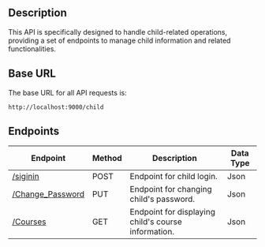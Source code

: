 ## Description

This API is specifically designed to handle child-related operations, providing a set of endpoints to manage child information and related functionalities.

## Base URL

The base URL for all API requests is:

`http://localhost:9000/child`

## Endpoints

|Endpoint|Method|Description|Data Type|
|-|-|-|-|
|[/siginin](child/siginin.md)|POST|Endpoint for child login.|Json|
|[/Change_Password](child/Change_Password.md)|PUT|Endpoint for changing child's password.|Json|
|[/Courses](child/Display_Info.md)|GET|Endpoint for displaying child's course information.|Json|

